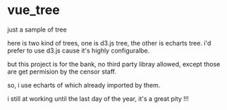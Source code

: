 # vue_tree
just a sample of tree


here is two kind of trees, one is d3.js tree, the other is echarts tree.
i'd prefer to use d3.js cause it's highly configuralbe. 

but this project is for the bank, no third party libray allowed, except those are get permision by the censor staff.

so, i use echarts of which already imported by them.


i still at working until the last day of the year, it's a great pity !!!


